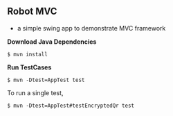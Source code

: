Robot MVC
-------------
- a simple swing app to demonstrate MVC framework

<b>Download Java Dependencies</b>

`$ mvn install`


<b>Run TestCases</b>

`$ mvn -Dtest=AppTest test`

To run a single test, 

`$ mvn -Dtest=AppTest#testEncryptedQr test`
